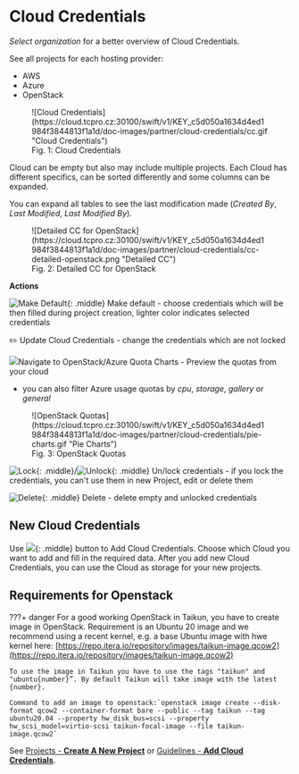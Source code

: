 # **Cloud Credentials**

*Select organization* for a better overview of Cloud Credentials.

See all projects for each hosting provider:

* AWS
* Azure
* OpenStack

<figure markdown>
  ![Cloud Credentials](https://cloud.tcpro.cz:30100/swift/v1/KEY_c5d050a1634d4ed1984f3844813f1a1d/doc-images/partner/cloud-credentials/cc.gif "Cloud Credentials")
  <figcaption>Fig. 1: Cloud Credentials</figcaption>
</figure>

Cloud can be empty but also may include multiple projects. Each Cloud has different specifics, can be sorted differently and some columns can be expanded.

You can expand all tables to see the last modification made (*Created By*, *Last Modified*, *Last Modified By*).

<figure markdown>
  ![Detailed CC for OpenStack](https://cloud.tcpro.cz:30100/swift/v1/KEY_c5d050a1634d4ed1984f3844813f1a1d/doc-images/partner/cloud-credentials/cc-detailed-openstack.png "Detailed CC")
  <figcaption>Fig. 2: Detailed CC for OpenStack</figcaption>
</figure>

**Actions**

![](https://cloud.tcpro.cz:30100/swift/v1/KEY_c5d050a1634d4ed1984f3844813f1a1d/doc-images/icons/make-default.png "Make Default"){: .middle} Make default - choose credentials which will be then filled during project creation, lighter color indicates selected credentials

:pencil2: Update Cloud Credentials - change the credentials which are not locked

![](https://firebasestorage.googleapis.com/v0/b/gitbook-28427.appspot.com/o/assets%2F-MJQrhtis3vRAM281R7J%2F-MV0tiY8gTU5yO0TIv8s%2F-MV1J1C74Xh5W-bDHwYe%2Fpie%20chart.png?alt=media\&token=c592b976-1cf6-4337-8d68-8cc6dddf291d)Navigate to OpenStack/Azure Quota Charts - Preview the quotas from your cloud

* you can also filter Azure usage quotas by *cpu*, *storage*, *gallery* or *general*


<figure markdown>
  ![OpenStack Quotas](https://cloud.tcpro.cz:30100/swift/v1/KEY_c5d050a1634d4ed1984f3844813f1a1d/doc-images/partner/cloud-credentials/pie-charts.gif "Pie Charts")
  <figcaption>Fig. 3: OpenStack Quotas</figcaption>
</figure>


![](https://cloud.tcpro.cz:30100/swift/v1/KEY_c5d050a1634d4ed1984f3844813f1a1d/doc-images/icons/lock.png "Lock"){: .middle}/![](https://cloud.tcpro.cz:30100/swift/v1/KEY_c5d050a1634d4ed1984f3844813f1a1d/doc-images/icons/unlock.png "Unlock"){: .middle} Un/lock credentials - if you lock the credentials, you can't use them in new Project, edit or delete them

![](https://cloud.tcpro.cz:30100/swift/v1/KEY_c5d050a1634d4ed1984f3844813f1a1d/doc-images/icons/delete.png "Delete"){: .middle} Delete - delete empty and unlocked credentials


## **New Cloud Credentials**

Use ![](https://cloud.tcpro.cz:30100/swift/v1/KEY_c5d050a1634d4ed1984f3844813f1a1d/doc-images/partner/cloud-credentials/add-cc-btn.png){: .middle} button to Add Cloud Credentials. Choose which Cloud you want to add and fill in the required data. After you add new Cloud Credentials, you can use the Cloud as storage for your new projects.


## **Requirements for Openstack**

???+ danger
    For a good working OpenStack in Taikun, you have to create image in OpenStack.  Requirement is an Ubuntu 20 image and we recommend using a recent kernel, e.g. a base Ubuntu image with hwe kernel here: [https://repo.itera.io/repository/images/taikun-image.qcow2](https://repo.itera.io/repository/images/taikun-image.qcow2)

    To use the image in Taikun you have to use the tags "taikun" and "ubuntu{number}”. By default Taikun will take image with the latest {number}.

    Command to add an image to openstack:`openstack image create --disk-format qcow2 --container-format bare --public --tag taikun --tag ubuntu20.04 --property hw_disk_bus=scsi --property hw_scsi_model=virtio-scsi taikun-focal-image --file taikun-image.qcow2`


See [Projects - **Create A New Project**](../projects/creating-a-new-project) or [Guidelines - **Add Cloud Credentials**](../../guidelines/add-cloud-credentials).
